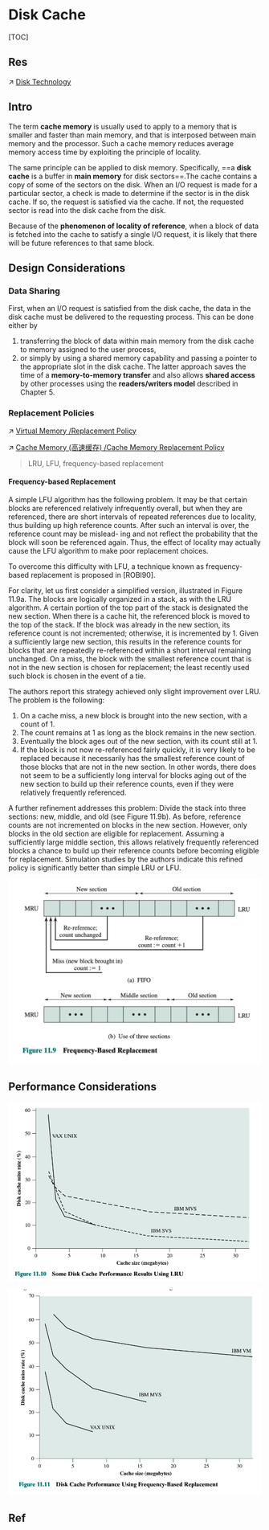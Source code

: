 # Disk Cache

[TOC]



## Res
↗ [Disk Technology](../../../Computer%20Memory/Secondary%20(Auxiliary)%20Storage%20Technology/💾%20Disk%20Technology/Disk%20Technology.md)



## Intro
The term **cache memory** is usually used to apply to a memory that is smaller and faster than main memory, and that is interposed between main memory and the processor. Such a cache memory reduces average memory access time by exploiting the principle of locality.

The same principle can be applied to disk memory. Specifically, ==a **disk cache** is a buffer in **main memory** for disk sectors==.The cache contains a copy of some of the sectors on the disk. When an I/O request is made for a particular sector, a check is made to determine if the sector is in the disk cache. If so, the request is satisfied via the cache. If not, the requested sector is read into the disk cache from the disk.

Because of the **phenomenon of locality of reference**, when a block of data is fetched into the cache to satisfy a single I/O request, it is likely that there will be future references to that same block.



## Design Considerations
### Data Sharing
First, when an I/O request is satisfied from the disk cache, the data in the disk cache must be delivered to the requesting process. 
This can be done either by 
1. transferring the block of data within main memory from the disk cache to memory assigned to the user process, 
2. or simply by using a shared memory capability and passing a pointer to the appropriate slot in the disk cache. The latter approach saves the time of a **memory-to-memory transfer** and also allows **shared access** by other processes using the **readers/writers model** described in Chapter 5.


### Replacement Policies
↗ [Virtual Memory /Replacement Policy](../../../../../Operating%20System%20(Theory)/Memory%20Management%20(Main%20Memory%20+%20Secondary%20Memory%20Resource)/Virtual%20Memory%20(OS%20Software%20Level)/Replacement%20Policy.md)

↗ [Cache Memory (高速缓存) /Cache Memory Replacement Policy](../../../🧝🏻‍♀️%20von%20Neumann%20Based%20Microarchitecture/Main%20Memory/Main%20Memory.md)

> LRU, LFU, frequency-based replacement

#### Frequency-based Replacement
A simple LFU algorithm has the following problem. It may be that certain blocks are referenced relatively infrequently overall, but when they are referenced, there are short intervals of repeated references due to locality, thus building up high reference counts. After such an interval is over, the reference count may be mislead- ing and not reflect the probability that the block will soon be referenced again. Thus, the effect of locality may actually cause the LFU algorithm to make poor replacement choices.

To overcome this difficulty with LFU, a technique known as frequency-based replacement is proposed in [ROBI90].

For clarity, let us first consider a simplified version, illustrated in Figure 11.9a. The blocks are logically organized in a stack, as with the LRU algorithm. A certain portion of the top part of the stack is designated the new section. When there is a cache hit, the referenced block is moved to the top of the stack. If the block was already in the new section, its reference count is not incremented; otherwise, it is incremented by 1. Given a sufficiently large new section, this results in the reference counts for blocks that are repeatedly re-referenced within a short interval remaining unchanged. On a miss, the block with the smallest reference count that is not in the new section is chosen for replacement; the least recently used such block is chosen in the event of a tie.

The authors report this strategy achieved only slight improvement over LRU. The problem is the following:
1. On a cache miss, a new block is brought into the new section, with a count of 1.
2. The count remains at 1 as long as the block remains in the new section.
3. Eventually the block ages out of the new section, with its count still at 1.
4. If the block is not now re-referenced fairly quickly, it is very likely to be replaced because it necessarily has the smallest reference count of those blocks that are not in the new section. In other words, there does not seem to be a sufficiently long interval for blocks aging out of the new section to build up their reference counts, even if they were relatively frequently referenced.

A further refinement addresses this problem: Divide the stack into three sections: new, middle, and old (see Figure 11.9b). As before, reference counts are not incremented on blocks in the new section. However, only blocks in the old section are eligible for replacement. Assuming a sufficiently large middle section, this allows relatively frequently referenced blocks a chance to build up their reference counts before becoming eligible for replacement. Simulation studies by the authors indicate this refined policy is significantly better than simple LRU or LFU.

![](../../../../../../../../Assets/Pics/Screenshot%202023-06-08%20at%203.46.01%20PM.png)



## Performance Considerations
![](../../../../../../../../Assets/Pics/Screenshot%202023-06-08%20at%203.47.38%20PM.png)

![](../../../../../../../../Assets/Pics/Screenshot%202023-06-08%20at%203.47.47%20PM.png)



## Ref

